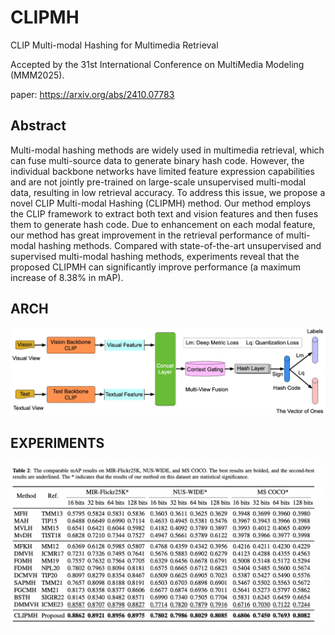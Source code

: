 # CLIPMH
CLIP Multi-modal Hashing for Multimedia Retrieval

Accepted by the 31st International Conference on MultiMedia Modeling (MMM2025).

paper: https://arxiv.org/abs/2410.07783

## Abstract
Multi-modal hashing methods are widely used in multimedia retrieval, which can fuse multi-source data to generate binary hash code. However, the individual backbone networks have limited feature expression capabilities and are not jointly pre-trained on large-scale unsupervised multi-modal data, resulting in low retrieval accuracy. To address this issue, we propose a novel CLIP Multi-modal Hashing (CLIPMH) method. Our method employs the CLIP framework to extract both text and vision features and then fuses them to generate hash code. Due to enhancement on each modal feature, our method has great improvement in the retrieval performance of multi-modal hashing methods. Compared with state-of-the-art unsupervised and supervised multi-modal hashing methods, experiments reveal that the proposed CLIPMH can significantly improve performance (a maximum increase of 8.38% in mAP).

## ARCH
<div align="center">
  <img src="https://github.com/HackerHyper/CLIPMH/blob/main/ARCH.jpg">
</div>

## EXPERIMENTS
<div align="center">
  <img src="https://github.com/HackerHyper/CLIPMH/blob/main/exp.png">
</div>

